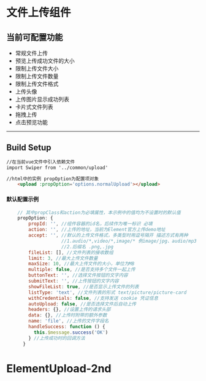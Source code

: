 # 文件上传组件

## 当前可配置功能
- 常规文件上传
- 预览上传成功文件的大小
- 限制上传文件大小
- 限制上传文件数量
- 限制上传文件格式
- 上传头像
- 上传图片显示成功列表
- 卡片式文件列表
- 拖拽上传
- 点击预览功能

---
## Build Setup

```html
//在当前vue文件中引入依赖文件
import Swiper from '../common/upload'

//html中的实例 propOption为配置项对象
    <upload :propOption='options.normalUpload'></upload>
```

#### 默认配置示例
``` javascript
    // 其中propClass和action为必填属性，本示例中的值均为不设置时的默认值
    propOption: {
        propId: '', //组件容器的id名，后续作为唯一标识 必填
        action: '', //上传的地址，当前为Element官方上传demo地址
        accept: '', //默认的上传文件格式，多类型时用逗号隔开 描述方式有两种
                    //1.audio/*,video/*,image/* 例image/jpg、audio/mp3
                    //2.后缀名 .png,.jpg
        fileList: [], //文件列表的接收数组
        limit: 3, //最大上传文件数量
        maxSize: 10, //最大上传文件的大小，单位为MB
        multiple: false, //是否支持多个文件一起上传
        buttonText: '', //选择文件按钮的文字内容
        submitText: '', //上传按钮的文字内容
        showFileList: true, //是否显示上传文件的列表
        listType: 'text', //文件列表的形式 text/picture/picture-card
        withCredentials: false, //支持发送 cookie 凭证信息
        autoUpload: false, //是否选择文件后自动上传
        headers: {}, //设置上传的请求头部
        data: {}, //上传时附带的额外参数
        name: 'file', //上传的文件字段名
        handleSuccess: function () {
          this.$message.success('OK')
        } //上传成功时的回调方法
      }
```


# ElementUpload-2nd
